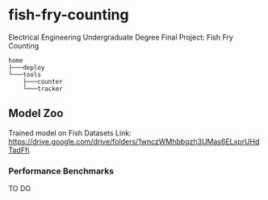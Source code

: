 # fish-fry-counting
Electrical Engineering Undergraduate Degree Final Project: Fish Fry Counting

```
home
├───deploy
└───tools
    ├───counter
    └───tracker
```

## Model Zoo
Trained model on Fish Datasets
Link: https://drive.google.com/drive/folders/1wnczWMhbbqzh3UMas6ELxprUHdTadFfi
### Performance Benchmarks
TO DO
